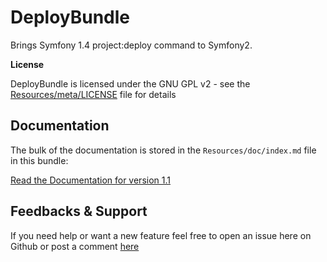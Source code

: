 DeployBundle
=================

Brings Symfony 1.4 project:deploy command to Symfony2.

**License**

DeployBundle is licensed under the GNU GPL v2 - see the [Resources/meta/LICENSE](https://github.com/hpatoio/DeployBundle/blob/master/Resources/meta/LICENSE>) file for details

Documentation
-------------

The bulk of the documentation is stored in the `Resources/doc/index.md` file in this bundle:

[Read the Documentation for version 1.1](https://github.com/hpatoio/DeployBundle/tree/1.1/Resources/doc/index.md)

Feedbacks & Support
-------------
If you need help or want a new feature feel free to open an issue here on Github or post a comment [here](http://www.iliveinperego.com/2012/03/symfony2-deploy-like-symfony-1-4/)


